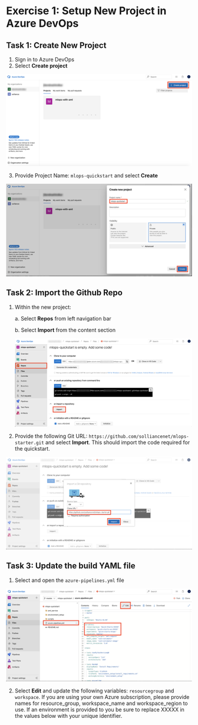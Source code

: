 
# Exercise 1: Setup New Project in Azure DevOps

## Task 1: Create New Project

1. Sign in to Azure DevOps
2. Select **Create project**

  ![Create new project in Azure DevOPs](images/01.png)

3. Provide Project Name: `mlops-quickstart` and select **Create**

  ![Provide Project Name](images/02.png)

## Task 2: Import the Github Repo

1. Within the new project:

   a. Select **Repos** from left navigation bar
   
   b. Select **Import** from the content section
   
    ![Provide Project Name](images/03.png)
   
2. Provide the following Git URL: `https://github.com/solliancenet/mlops-starter.git` and select **Import**. This should import the code required for the quickstart.

  ![Provide Project Name](images/04.png)

## Task 3: Update the build YAML file

1. Select and open the `azure-pipelines.yml` file

  ![Open build YAML file](images/05.png)

2. Select **Edit** and update the following variables: `resourcegroup` and `workspace`. If you are using your own Azure subscription, please provide names for resource_group, workspace_name and workspace_region to use. If an environment is provided to you be sure to replace XXXXX in the values below with your unique identifier.
